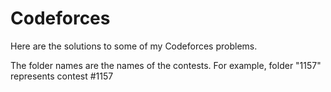 # Codeforces

Here are the solutions to some of my Codeforces problems.

The folder names are the names of the contests. For example, folder "1157" represents contest #1157
